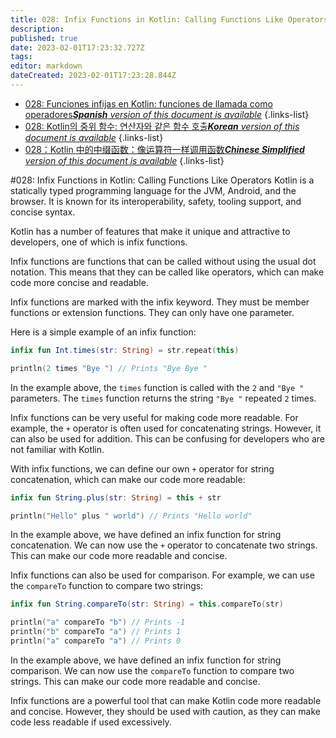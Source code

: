 ```yaml
---
title: 028: Infix Functions in Kotlin: Calling Functions Like Operators
description: 
published: true
date: 2023-02-01T17:23:32.727Z
tags: 
editor: markdown
dateCreated: 2023-02-01T17:23:28.844Z
---
```


- [028: Funciones infijas en Kotlin: funciones de llamada como operadores***Spanish** version of this document is available*](/es/Knowledge-base/Kotlin/Learning/028-infix-functions-in-kotlin-calling-functions-like-operators)
{.links-list}
- [028: Kotlin의 중위 함수: 연산자와 같은 함수 호출***Korean** version of this document is available*](/ko/Knowledge-base/Kotlin/Learning/028-infix-functions-in-kotlin-calling-functions-like-operators)
{.links-list}
- [028：Kotlin 中的中缀函数：像运算符一样调用函数***Chinese Simplified** version of this document is available*](/zh/Knowledge-base/Kotlin/Learning/028-infix-functions-in-kotlin-calling-functions-like-operators)
{.links-list}



#028: Infix Functions in Kotlin: Calling Functions Like Operators
Kotlin is a statically typed programming language for the JVM, Android, and the browser. It is known for its interoperability, safety, tooling support, and concise syntax.

Kotlin has a number of features that make it unique and attractive to developers, one of which is infix functions.

Infix functions are functions that can be called without using the usual dot notation. This means that they can be called like operators, which can make code more concise and readable.

Infix functions are marked with the infix keyword. They must be member functions or extension functions. They can only have one parameter.

Here is a simple example of an infix function:

```kotlin
infix fun Int.times(str: String) = str.repeat(this)

println(2 times "Bye ") // Prints "Bye Bye "
```

In the example above, the `times` function is called with the `2` and `"Bye "` parameters. The `times` function returns the string `"Bye "` repeated `2` times.

Infix functions can be very useful for making code more readable. For example, the `+` operator is often used for concatenating strings. However, it can also be used for addition. This can be confusing for developers who are not familiar with Kotlin.

With infix functions, we can define our own `+` operator for string concatenation, which can make our code more readable:

```kotlin
infix fun String.plus(str: String) = this + str

println("Hello" plus " world") // Prints "Hello world"
```

In the example above, we have defined an infix function for string concatenation. We can now use the `+` operator to concatenate two strings. This can make our code more readable and concise.

Infix functions can also be used for comparison. For example, we can use the `compareTo` function to compare two strings:

```kotlin
infix fun String.compareTo(str: String) = this.compareTo(str)

println("a" compareTo "b") // Prints -1
println("b" compareTo "a") // Prints 1
println("a" compareTo "a") // Prints 0
```

In the example above, we have defined an infix function for string comparison. We can now use the `compareTo` function to compare two strings. This can make our code more readable and concise.

Infix functions are a powerful tool that can make Kotlin code more readable and concise. However, they should be used with caution, as they can make code less readable if used excessively.